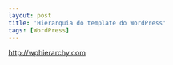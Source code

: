 ```yaml
---
layout: post
title: 'Hierarquia do template do WordPress'
tags: [WordPress]
---
```


<http://wphierarchy.com>
